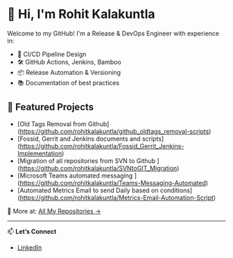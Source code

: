 # 👋 Hi, I'm Rohit Kalakuntla

Welcome to my GitHub! I'm a Release & DevOps Engineer with experience in:

- 🚀 CI/CD Pipeline Design
- 🛠️ GitHub Actions, Jenkins, Bamboo
- 📦 Release Automation & Versioning
- 📚 Documentation of best practices

## 🔧 Featured Projects

- [Old Tags Removal from Github] (https://github.com/rohitkalakuntla/github_oldtags_removal-scripts)
- [Fossid, Gerrit and Jenkins documents and scripts] (https://github.com/rohitkalakuntla/Fossid_Gerrit_Jenkins-Implementation)
- [Migration of all repositories from SVN to Github ] (https://github.com/rohitkalakuntla/SVNtoGIT_Migration)
- [Microsoft Teams automated messaging ] (https://github.com/rohitkalakuntla/Teams-Messaging-Automated)
- [Automated Metrics Email to send Daily based on conditions] (https://github.com/rohitkalakuntla/Metrics-Email-Automation-Script)

🧰 More at: [All My Repositories →](https://github.com/rohitkalakuntla?tab=repositories)

---

📫 **Let’s Connect**  
- [LinkedIn](https://www.linkedin.com/in/rohit-kalakuntla-145083a5/)
